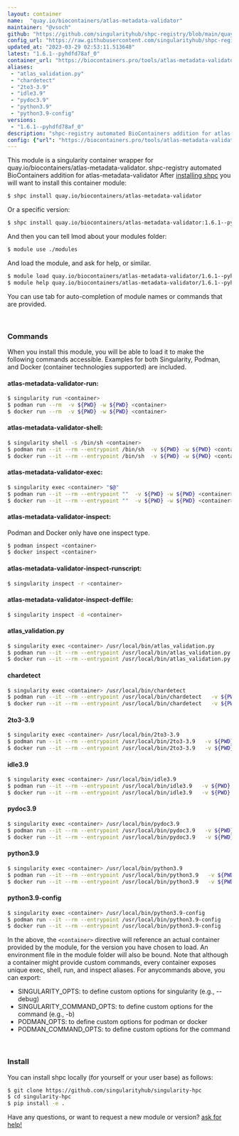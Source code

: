 ```yaml
---
layout: container
name:  "quay.io/biocontainers/atlas-metadata-validator"
maintainer: "@vsoch"
github: "https://github.com/singularityhub/shpc-registry/blob/main/quay.io/biocontainers/atlas-metadata-validator/container.yaml"
config_url: "https://raw.githubusercontent.com/singularityhub/shpc-registry/main/quay.io/biocontainers/atlas-metadata-validator/container.yaml"
updated_at: "2023-03-29 02:53:11.513648"
latest: "1.6.1--pyhdfd78af_0"
container_url: "https://biocontainers.pro/tools/atlas-metadata-validator"
aliases:
 - "atlas_validation.py"
 - "chardetect"
 - "2to3-3.9"
 - "idle3.9"
 - "pydoc3.9"
 - "python3.9"
 - "python3.9-config"
versions:
 - "1.6.1--pyhdfd78af_0"
description: "shpc-registry automated BioContainers addition for atlas-metadata-validator"
config: {"url": "https://biocontainers.pro/tools/atlas-metadata-validator", "maintainer": "@vsoch", "description": "shpc-registry automated BioContainers addition for atlas-metadata-validator", "latest": {"1.6.1--pyhdfd78af_0": "sha256:be1a06266ce8ae61988c4c338cca65d02a099af9f5e3a1d4eedc24ec452ef9a6"}, "tags": {"1.6.1--pyhdfd78af_0": "sha256:be1a06266ce8ae61988c4c338cca65d02a099af9f5e3a1d4eedc24ec452ef9a6"}, "docker": "quay.io/biocontainers/atlas-metadata-validator", "aliases": {"atlas_validation.py": "/usr/local/bin/atlas_validation.py", "chardetect": "/usr/local/bin/chardetect", "2to3-3.9": "/usr/local/bin/2to3-3.9", "idle3.9": "/usr/local/bin/idle3.9", "pydoc3.9": "/usr/local/bin/pydoc3.9", "python3.9": "/usr/local/bin/python3.9", "python3.9-config": "/usr/local/bin/python3.9-config"}}
---
```


This module is a singularity container wrapper for quay.io/biocontainers/atlas-metadata-validator.
shpc-registry automated BioContainers addition for atlas-metadata-validator
After [installing shpc](#install) you will want to install this container module:


```bash
$ shpc install quay.io/biocontainers/atlas-metadata-validator
```

Or a specific version:

```bash
$ shpc install quay.io/biocontainers/atlas-metadata-validator:1.6.1--pyhdfd78af_0
```

And then you can tell lmod about your modules folder:

```bash
$ module use ./modules
```

And load the module, and ask for help, or similar.

```bash
$ module load quay.io/biocontainers/atlas-metadata-validator/1.6.1--pyhdfd78af_0
$ module help quay.io/biocontainers/atlas-metadata-validator/1.6.1--pyhdfd78af_0
```

You can use tab for auto-completion of module names or commands that are provided.

<br>

### Commands

When you install this module, you will be able to load it to make the following commands accessible.
Examples for both Singularity, Podman, and Docker (container technologies supported) are included.

#### atlas-metadata-validator-run:

```bash
$ singularity run <container>
$ podman run --rm  -v ${PWD} -w ${PWD} <container>
$ docker run --rm  -v ${PWD} -w ${PWD} <container>
```

#### atlas-metadata-validator-shell:

```bash
$ singularity shell -s /bin/sh <container>
$ podman run --it --rm --entrypoint /bin/sh  -v ${PWD} -w ${PWD} <container>
$ docker run --it --rm --entrypoint /bin/sh  -v ${PWD} -w ${PWD} <container>
```

#### atlas-metadata-validator-exec:

```bash
$ singularity exec <container> "$@"
$ podman run --it --rm --entrypoint ""  -v ${PWD} -w ${PWD} <container> "$@"
$ docker run --it --rm --entrypoint ""  -v ${PWD} -w ${PWD} <container> "$@"
```

#### atlas-metadata-validator-inspect:

Podman and Docker only have one inspect type.

```bash
$ podman inspect <container>
$ docker inspect <container>
```

#### atlas-metadata-validator-inspect-runscript:

```bash
$ singularity inspect -r <container>
```

#### atlas-metadata-validator-inspect-deffile:

```bash
$ singularity inspect -d <container>
```


#### atlas_validation.py

```bash
$ singularity exec <container> /usr/local/bin/atlas_validation.py
$ podman run --it --rm --entrypoint /usr/local/bin/atlas_validation.py   -v ${PWD} -w ${PWD} <container> -c " $@"
$ docker run --it --rm --entrypoint /usr/local/bin/atlas_validation.py   -v ${PWD} -w ${PWD} <container> -c " $@"
```


#### chardetect

```bash
$ singularity exec <container> /usr/local/bin/chardetect
$ podman run --it --rm --entrypoint /usr/local/bin/chardetect   -v ${PWD} -w ${PWD} <container> -c " $@"
$ docker run --it --rm --entrypoint /usr/local/bin/chardetect   -v ${PWD} -w ${PWD} <container> -c " $@"
```


#### 2to3-3.9

```bash
$ singularity exec <container> /usr/local/bin/2to3-3.9
$ podman run --it --rm --entrypoint /usr/local/bin/2to3-3.9   -v ${PWD} -w ${PWD} <container> -c " $@"
$ docker run --it --rm --entrypoint /usr/local/bin/2to3-3.9   -v ${PWD} -w ${PWD} <container> -c " $@"
```


#### idle3.9

```bash
$ singularity exec <container> /usr/local/bin/idle3.9
$ podman run --it --rm --entrypoint /usr/local/bin/idle3.9   -v ${PWD} -w ${PWD} <container> -c " $@"
$ docker run --it --rm --entrypoint /usr/local/bin/idle3.9   -v ${PWD} -w ${PWD} <container> -c " $@"
```


#### pydoc3.9

```bash
$ singularity exec <container> /usr/local/bin/pydoc3.9
$ podman run --it --rm --entrypoint /usr/local/bin/pydoc3.9   -v ${PWD} -w ${PWD} <container> -c " $@"
$ docker run --it --rm --entrypoint /usr/local/bin/pydoc3.9   -v ${PWD} -w ${PWD} <container> -c " $@"
```


#### python3.9

```bash
$ singularity exec <container> /usr/local/bin/python3.9
$ podman run --it --rm --entrypoint /usr/local/bin/python3.9   -v ${PWD} -w ${PWD} <container> -c " $@"
$ docker run --it --rm --entrypoint /usr/local/bin/python3.9   -v ${PWD} -w ${PWD} <container> -c " $@"
```


#### python3.9-config

```bash
$ singularity exec <container> /usr/local/bin/python3.9-config
$ podman run --it --rm --entrypoint /usr/local/bin/python3.9-config   -v ${PWD} -w ${PWD} <container> -c " $@"
$ docker run --it --rm --entrypoint /usr/local/bin/python3.9-config   -v ${PWD} -w ${PWD} <container> -c " $@"
```



In the above, the `<container>` directive will reference an actual container provided
by the module, for the version you have chosen to load. An environment file in the
module folder will also be bound. Note that although a container
might provide custom commands, every container exposes unique exec, shell, run, and
inspect aliases. For anycommands above, you can export:

 - SINGULARITY_OPTS: to define custom options for singularity (e.g., --debug)
 - SINGULARITY_COMMAND_OPTS: to define custom options for the command (e.g., -b)
 - PODMAN_OPTS: to define custom options for podman or docker
 - PODMAN_COMMAND_OPTS: to define custom options for the command

<br>

### Install

You can install shpc locally (for yourself or your user base) as follows:

```bash
$ git clone https://github.com/singularityhub/singularity-hpc
$ cd singularity-hpc
$ pip install -e .
```

Have any questions, or want to request a new module or version? [ask for help!](https://github.com/singularityhub/singularity-hpc/issues)